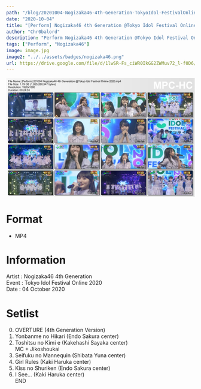```yaml
---
path: "/blog/20201004-Nogizaka46-4th-Generation-TokyoIdol-FestivalOnline-2020"
date: "2020-10-04"
title: "[Perform] Nogizaka46 4th Generation @Tokyo Idol Festival Online 2020"
author: "Chr0balord"
description: "Perform Nogizaka46 4th Generation @Tokyo Idol Festival Online 2020"
tags: ["Perform", "Nogizaka46"]
image: image.jpg
image2: "../../assets/badges/nogizaka46.png"
url: https://drive.google.com/file/d/1lwSR-Fs_ciWR0IkGG2ZWMuv72_l-f0D6/view?usp=sharing
---
```


![Nogizaka46 on Tokyo Idol Festival Online 2020](./image.jpg)

# Format

- MP4

# Information

Artist : Nogizaka46 4th Generation <br/>
Event : Tokyo Idol Festival Online 2020 <br/>
Date : 04 October 2020 <br/>

# Setlist

0.  OVERTURE (4th Generation Version)
1.  Yonbanme no Hikari (Endo Sakura center)
2.  Toshitsu no Kimi e (Kakehashi Sayaka center) <br>
    MC + Jikoshoukai <br>
3.  Seifuku no Mannequin (Shibata Yuna center)
4.  Girl Rules (Kaki Haruka center)
5.  Kiss no Shuriken (Endo Sakura center)
6.  I See... (Kaki Haruka center) <br>
    END
